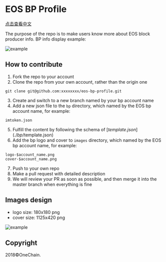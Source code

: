 # EOS BP Profile

[点击查看中文](./README_cn.md)


The purpose of the repo is to make users know more about EOS block producer info. BP info display example: 

![example](tutorial/eos_bp_profile.jpg)

## How to contribute

1. Fork the repo to your account
2. Clone the repo from your own account, rather than the origin one
```
git clone git@github.com:xxxxxxxx/eos-bp-profile.git
```
3. Create and switch to a new branch named by your bp account name
4. Add a new json file to the `bp` directory, which named by the EOS bp account name, for example:  
```
imtoken.json
```
5. Fulfill the content by following the schema of [$template.json](./bp/$template.json)
6. Add the bp logo and cover to `images` directory, which named by the EOS bp account name, for example:  
```
logo-$account_name.png
cover-$account_name.png
```
7. Push to your own repo
8. Make a pull request with detailed description
9. We will review your PR as soon as possible, and then merge it into the master branch when everything is fine


## Images design 
- logo size: 180x180 png
- cover size: 1125x420 png

![example](tutorial/image_example.jpg)


## Copyright

2018&copy;OneChain.